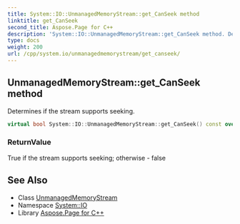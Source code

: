 ```yaml
---
title: System::IO::UnmanagedMemoryStream::get_CanSeek method
linktitle: get_CanSeek
second_title: Aspose.Page for C++
description: 'System::IO::UnmanagedMemoryStream::get_CanSeek method. Determines if the stream supports seeking in C++.'
type: docs
weight: 200
url: /cpp/system.io/unmanagedmemorystream/get_canseek/
---
```

## UnmanagedMemoryStream::get_CanSeek method


Determines if the stream supports seeking.

```cpp
virtual bool System::IO::UnmanagedMemoryStream::get_CanSeek() const override
```


### ReturnValue

True if the stream supports seeking; otherwise - false

## See Also

* Class [UnmanagedMemoryStream](../)
* Namespace [System::IO](../../)
* Library [Aspose.Page for C++](../../../)
